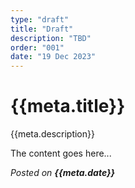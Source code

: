 ```yaml
---
type: "draft"
title: "Draft"
description: "TBD"
order: "001"
date: "19 Dec 2023"
---
```


# {{meta.title}}

{{meta.description}}

The content goes here...

*Posted on **{{meta.date}}***
